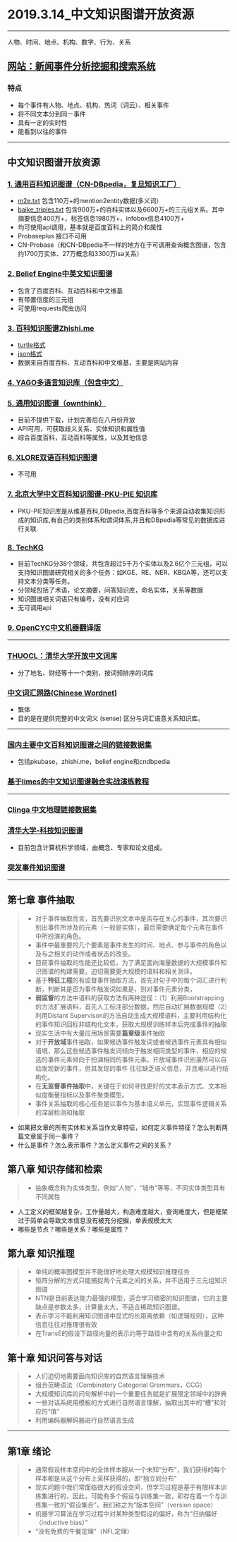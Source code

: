 ﻿# 2019.3.14_中文知识图谱开放资源


---
人物、时间、地点、机构、数字、行为、关系
## [网站：新闻事件分析挖掘和搜索系统](https://newsminer.net/index.html)
### 特点
* 每个事件有人物、地点、机构、热词（词云）、相关事件
* 将不同文本分到同一事件
* 具有一定的实时性
* 能看到以往的事件

---
## 中文知识图谱开放资源
### [1. 通用百科知识图谱（CN-DBpedia，复旦知识工厂）](http://openkg.cn/dataset/cndbpedia)
* [m2e.txt](http://openkg1.oss-cn-beijing.aliyuncs.com/fee5135c-b918-4dd1-896e-530c880f2706/m2e.zip) 包含110万+的mention2entity数据(多义词）
* [baike_triples.txt](http://openkg1.oss-cn-beijing.aliyuncs.com/35f5fa1d-57a8-49b4-81ac-eace85f7a578/baiketriples.zip) 包含900万+的百科实体以及6600万+的三元组关系。其中摘要信息400万+，标签信息1980万+，infobox信息4100万+
* 均可使用api调用，基本就是百度百科上的简介和属性
* Probaseplus 接口不可用
* CN-Probase（和CN-DBpedia不一样的地方在于可调用查询概念图谱，包含约1700万实体、27万概念和3300万isa关系）

### [2. Belief Engine中英文知识图谱](http://www.belief-engine.org/declarative/)
* 包含了百度百科、互动百科和中文维基
* 有带置信度的三元组
* 可使用requests爬虫访问

### [3. 百科知识图谱Zhishi.me](http://openkg.cn/dataset/zhishi-me-dump)
* [turtle格式](http://openkg1.oss-cn-beijing.aliyuncs.com/d71361be-b741-480f-95ca-e0eae5931877/zhishimejson.tar.gz)
* [json格式](http://openkg1.oss-cn-beijing.aliyuncs.com/470c372e-9b16-4076-9101-5696fa4f810d/zhishime-ttl.zip)
* 数据来自百度百科、互动百科和中文维基，主要是网站内容

### [4. YAGO多语言知识库（包含中文）](https://www.mpi-inf.mpg.de/departments/databases-and-information-systems/research/yago-naga/yago/downloads/)

### [5. 通用知识图谱（ownthink）](https://www.ownthink.com/)
* 目前不提供下载，计划完善后在八月份开放
* API可用，可获取歧义关系、实体知识和属性值
* 综合百度百科，互动百科等属性，以及其他信息

### [6. XLORE双语百科知识图谱](https://xlore.org/)
* 不可用

### [7. 北京大学中文百科知识图谱-PKU-PIE 知识库](http://openkg.cn/dataset/pku-pie)
* PKU-PIE知识库是从维基百科,DBpedia,百度百科等多个来源自动收集知识形成的知识库,有自己的类别体系和谓词体系,并且和DBpedia等常见的数据库进行关联.

### [8. TechKG](http://openkg.cn/dataset/techkg)
* 目前TechKG分38个领域，共包含超过5千万个实体以及2.6亿个三元组，可以支持知识图谱研究相关的多个任务：如KGE、RE、NER、KBQA等，还可以支持文本分类等任务。
* 分领域包括了术语，论文摘要，问答知识库，命名实体，关系等数据
* 知识图谱相关词语只有编号，没有对应词
* 无可调用api

### [9. OpenCYC中文机器翻译版](http://openkg.cn/dataset/opencyc)

---

### [THUOCL：清华大学开放中文词库](http://thuocl.thunlp.org/#IT)
* 分了地名、财经等十一个类别，按词频排序的词库

### [中文词汇网路(Chinese Wordnet)](http://openkg.cn/dataset/chinese-wordnet)
* 繁体
* 目的是在提供完整的中文词义 (sense) 区分与词汇语意关系知识库。

----

### [国内主要中文百科知识图谱之间的链接数据集](http://openkg.cn/dataset/links-encyclopedia)
* 包括pkubase，zhishi.me，belief engine和cndbpedia

### [基于limes的中文知识图谱融合实战演练教程](http://openkg.cn/dataset/limes-tutorial)

---

### [Clinga 中文地理链接数据集](http://openkg.cn/dataset/clinga)

### [清华大学-科技知识图谱](https://www.aminer.cn/scikg)
* 目前包含计算机科学领域，由概念、专家和论文组成。

### [突发事件知识图谱](http://openkg.cn/dataset/http-202-114-255-99-8098-emergency-sparql-html)



---

## 第七章 事件抽取
> * 对于事件抽取而言，首先要识别文本中是否存在关心的事件，其次要识别出事件所涉及的元素（一般是实体），最后需要确定每个元素在事件中所扮演的角色。
> * 事件中最重要的几个要素是事件发生的时间、地点、参与事件的角色以及与之相关的动作或者状态的改变。
> * 目前事件抽取的性能还比较低，为了满足面向海量数据的大规模事件知识图谱的构建需要，迫切需要更大规模的语料和相关测评。
> * 基于**特征工程**的有监督事件抽取方法，首先对句子中的每个词汇进行判断，判断其是否为事件触发词如果是，则对事件元素分类，
> * **弱监督**的方法中语料的获取方法有两种途径：（1）利用Bootstrapping的方法扩展语料，首先人工标注部分数据，然后自动扩展数据规模（2）利用Distant Supervison的方法自动生成大规模语料，主要利用结构化的事件知识回标非结构化文本，获取大规模训练样本后完成事件的抽取
> * 现实生活中有大量应用场景需要**篇章级**事件抽取
> * 对于**开放域**事件抽取，如果候选事件触发词或者候选事件元素具有相似语境，那么这些候选事件触发词倾向于触发相同类型的事件，相应的候选的事件元素倾向于扮演相同的事件元素。开放域事件识别虽然可以自动发现新的事件，但其发现的事件 往往缺乏语义信息，并且难以进行结构化。
> * 在**无监督事件抽取**中，关键在于如何寻找更好的文本表示方式、文本相似度衡量指标以及事件聚类模型。
> * 事件关系抽取的核心任务是以事件为基本语义单元，实现事件逻辑关系的深层检测和抽取

* 如果把文章的所有实体和关系当作文章特征，如何定义事件特征？怎么判断两篇文章属于同一事件？
* 什么是事件？怎么表示事件？怎么定义事件之间的关系？

## 第八章 知识存储和检索
> * 抽象概念称为实体类型，例如“人物”，“城市”等等，不同实体类型具有不同属性

* 人工定义的框架越复杂，工作量越大，构造难度越大，查询难度大，但是框架过于简单会导致文本信息没有被充分挖掘，单表规模太大
* 哪些是节点？哪些是关系？哪些是属性？

## 第九章 知识推理
> * 单纯的概率图模型并不能很好地处理大规模知识推理任务
> * 矩阵分解的方式只能捕捉两个元素之间的关系，并不适用于三元组知识图谱
> * NTN是目前表达能力最强的模型，适合学习稠密的知识图谱，它的主要缺点是参数太多，计算量太大，不适合稀疏知识图谱。
> * 表示学习不能利用知识图谱中显式的长距离依赖（如逻辑规则），这种信息往往对推理很有效
> * 在TransE的假设下路径向量的表示约等于路径中含有的关系向量之和

## 第十章 知识问答与对话
> * 人们迫切地需要面向知识库的自然语言理解技术
> * 组合范畴语法（Combinatory Categorial Grammars，CCG）
> * 大规模知识库的问句解析中的一个重要任务就是扩展限定领域中的辞典
> * 一些对话系统用模板的方式进行自然语言理解，抽取出其中的“槽”和对应的“值”
> * 利用编码器解码器进行自然语言生成

---

## 第1章 绪论
> * 通常假设样本空间中的全体样本服从一个未知“分布”，我们获得的每个样本都是从这个分布上采样获得的，即“独立同分布”
> * 现实问题中我们常面临很大的假设空间，但学习过程是基于有限样本训练集进行的，因此，可能有多个假设与训练集一致，即存在着一个与训练集一致的“假设集合”，我们称之为“版本空间”（version space）
> * 机器学习算法在学习过程中对某种类型假设的偏好，称为“归纳偏好（inductive bias）”
> * “没有免费的午餐定理”（NFL定理）
